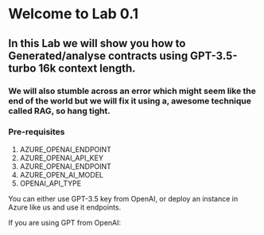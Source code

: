 # Welcome to Lab 0.1
## In this Lab we will show you how to Generated/analyse contracts using GPT-3.5-turbo 16k context length.
### We will also stumble across an error which might seem like the end of the world but we will fix it using a, awesome technique called RAG, so hang tight.

### Pre-requisites

1. AZURE_OPENAI_ENDPOINT
2. AZURE_OPENAI_API_KEY
3. AZURE_OPENAI_ENDPOINT
4. AZURE_OPEN_AI_MODEL
5. OPENAI_API_TYPE

You can either use GPT-3.5 key from OpenAI, or deploy an instance in Azure like us and use it endpoints.

If you are using GPT from OpenAI:
